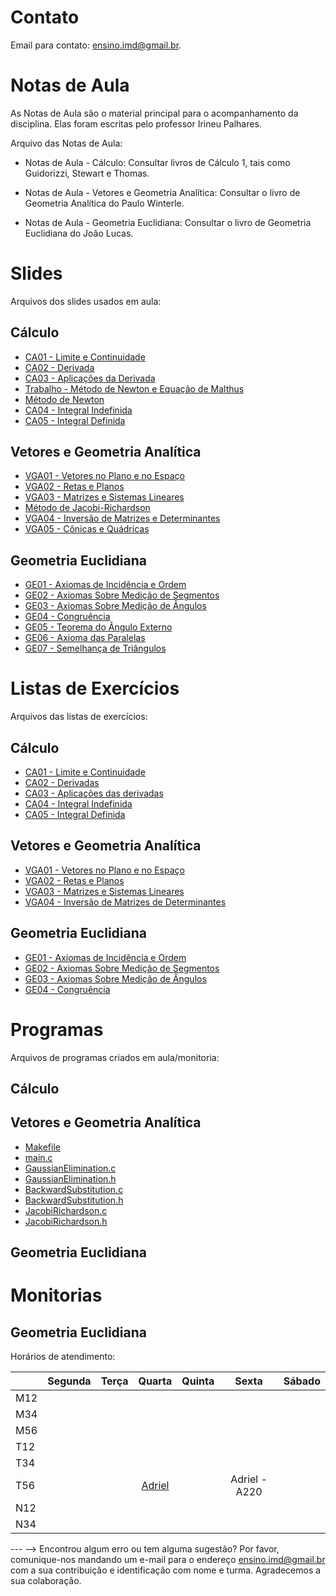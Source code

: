 <!-- # Informações Gerais
As informações sobre a oferta da disciplina no período 2020.2 podem ser lidas no [Plano de Curso](https://drive.google.com/file/d/1P5gzhI-wrO_lZKLjTi2-reVs7j3ia8bb/view?usp=sharing). Uma live de dúvidas sobre esse plano pode ser assistida [aqui](https://drive.google.com/drive/folders/1H70yHhUw56rLBTXCzbOfJ-ODy1v9OkPd?usp=sharing). -->

# Contato
Email para contato: [ensino.imd@gmail.br](mailto:ensino.imd@gmail.br).

# Notas de Aula
As Notas de Aula são o material principal para o acompanhamento da disciplina. Elas foram escritas pelo professor Irineu Palhares.

Arquivo das Notas de Aula:
- Notas de Aula - Cálculo: Consultar livros de Cálculo 1, tais como Guidorizzi, Stewart e Thomas.

- Notas de Aula - Vetores e Geometria Analítica: Consultar o livro de Geometria Analítica do Paulo Winterle.

- Notas de Aula - Geometria Euclidiana: Consultar o livro de Geometria Euclidiana do João Lucas.


# Slides
Arquivos dos slides usados em aula:

## Cálculo
- [CA01 - Limite e Continuidade](materiais/CA01_Limite_Continuidade.pdf)
- [CA02 - Derivada](materiais/CA02_Derivadas.pdf)
- [CA03 - Aplicações da Derivada](materiais/CA03_Aplicacoes_Derivada.pdf)
- [Trabalho - Método de Newton e Equação de Malthus](materiais/Trabalho1.pdf)
- [Método de Newton](materiais/MetodoNewton.pdf)
- [CA04 - Integral Indefinida](materiais/CA04_Integral_Indefinida.pdf)
- [CA05 - Integral Definida](materiais/CA05_Integral_Definida.pdf) 


## Vetores e Geometria Analítica
- [VGA01 - Vetores no Plano e no Espaço](materiais/VGA01_Vetores.pdf)
- [VGA02 - Retas e Planos](materiais/VGA02_Retas_Planos.pdf)
- [VGA03 - Matrizes e Sistemas Lineares](materiais/VGA03_Matrizes_Sistemas_Lineares.pdf)
- [Método de Jacobi-Richardson](materiais/JacobiRichardson.pdf)
- [VGA04 - Inversão de Matrizes e Determinantes](materiais/VGA04_InversaMatrizesDeterminantes.pdf)
- [VGA05 - Cônicas e Quádricas](materiais/VGA01_Vetores.pdf)


## Geometria Euclidiana
- [GE01 - Axiomas de Incidência e Ordem](SlidesGE/GE01AxiomasIncidenciaEOrdem.pdf)
- [GE02 - Axiomas Sobre Medição de Segmentos](SlidesGE/GE02AxiomasSobreMedicaoSegmentos.pdf)
- [GE03 - Axiomas Sobre Medição de Ângulos](SlidesGE/GE03AxiomasSobreMedicaoAngulo.pdf)
- [GE04 - Congruência](SlidesGE/GE04Congruencia.pdf)
- [GE05 - Teorema do Ângulo Externo](SlidesGE/GE05TeoremaAnguloExterno.pdf)
- [GE06 - Axioma das Paralelas](SlidesGE/GE06AxiomaParalelas.pdf)
- [GE07 - Semelhança de Triângulos](SlidesGE/GE07SemelhancaTriangulos.pdf)

# Listas de Exercícios
Arquivos das listas de exercícios:

## Cálculo
- [CA01 - Limite e Continuidade](materiais/CA01_Lista_Limite_Continuidade.pdf)
- [CA02 - Derivadas](materiais/CA02_Lista_Derivadas.pdf)
- [CA03 - Aplicações das derivadas](materiais/CA03_Lista_Aplicacoes_Derivada.pdf)
- [CA04 - Integral Indefinida](materiais/Lista_Integral_Indefinida.pdf)
- [CA05 - Integral Definida](materiais/CA05_Lista_Integral_Definida.pdf)


## Vetores e Geometria Analítica
- [VGA01 - Vetores no Plano e no Espaço](materiais/VGA01_Lista_Vetores.pdf)
- [VGA02 - Retas e Planos](materiais/VGA02_Lista_Retas_Planos.pdf)
- [VGA03 - Matrizes e Sistemas Lineares](materiais/VGA03_Lista_Matrizes_Sistemas_Lineares.pdf)
- [VGA04 - Inversão de Matrizes de Determinantes](materiais/VGA04_Lista_Inversao_Determinantes.pdf)

## Geometria Euclidiana
- [GE01 - Axiomas de Incidência e Ordem](materiais/GE01_Lista1_Axiomas_Incidencia_Ordem.pdf)
- [GE02 - Axiomas Sobre Medição de Segmentos](materiais/GE02_Lista_MedicaoSegmento.pdf)
- [GE03 - Axiomas Sobre Medição de Ângulos](materiais/GE03_Lista_MedicaoAngulo.pdf)
- [GE04 - Congruência](materiais/Lista_Congruencia.pdf)

# Programas
Arquivos de programas criados em aula/monitoria:

## Cálculo

## Vetores e Geometria Analítica
- [Makefile](materiais/Makefile)
- [main.c](materiais/main.c)
- [GaussianElimination.c](materiais/GaussianElimination.c)
- [GaussianElimination.h](materiais/GaussianElimination.h)
- [BackwardSubstitution.c](materiais/BackwardSubstitution.c)
- [BackwardSubstitution.h](materiais/BackwardSubstitution.h)
- [JacobiRichardson.c](materiais/JacobiRichardson.c)
- [JacobiRichardson.h](materiais/JacobiRichardson.h)

## Geometria Euclidiana

# Monitorias

## Geometria Euclidiana

Horários de atendimento:

|     | Segunda |   Terça  | Quarta |  Quinta  |   Sexta  | Sábado | 
|-----|:-------:|:--------:|:------:|:--------:|:--------:|:------:|
| M12 |         |          |        |          |          |        |
| M34 |         |          |        |          |          |        |
| M56 |         |          |        |          |          |        |
| T12 |         |          |        |          |          |        |
| T34 |         |          |        |          |          |        |
| T56 |         |          |[Adriel](https://meet.google.com/orp-iwrq-scf)|          |Adriel - A220|        |
| N12 |         |          |        |          |          |        |
| N34 |         |          |        |          |          |        |

--- -->
Encontrou algum erro ou tem alguma sugestão? Por favor, comunique-nos mandando um e-mail para o endereço [ensino.imd@gmail.br](mailto:ensino.imd@gmail.br) com a sua contribuição e identificação com nome e turma. Agradecemos a sua colaboração.
